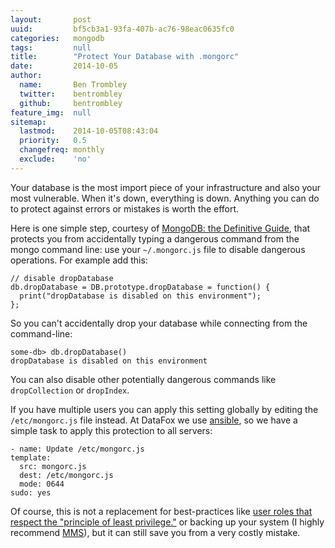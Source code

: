 ```yaml
---
layout:       post
uuid:         bf5cb3a1-93fa-407b-ac76-98eac0635fc0
categories:   mongodb
tags:         null
title:        "Protect Your Database with .mongorc"
date:         2014-10-05
author:       
  name:       Ben Trombley
  twitter:    bentrombley
  github:     bentrombley
feature_img:  null
sitemap:
  lastmod:    2014-10-05T08:43:04
  priority:   0.5
  changefreq: monthly
  exclude:    'no'
---
```


Your database is the most import piece of your infrastructure and also your most vulnerable.  When it's down, everything is down.  Anything you can do to protect against errors or mistakes is worth the effort.

Here is one simple step, courtesy of [MongoDB: the Definitive Guide](http://shop.oreilly.com/product/0636920001096.do), that protects you from accidentally typing a dangerous command from the mongo command line: use your `~/.mongorc.js` file to disable dangerous operations.  For example add this:

    // disable dropDatabase
    db.dropDatabase = DB.prototype.dropDatabase = function() {
      print("dropDatabase is disabled on this environment");
    };

So you can't accidentally drop your database while connecting from the command-line:

    some-db> db.dropDatabase()
    dropDatabase is disabled on this environment

You can also disable other potentially dangerous commands like `dropCollection` or `dropIndex`.

If you have multiple users you can apply this setting globally by editing the `/etc/mongorc.js` file instead.  At DataFox we use [ansible](http://www.ansible.com/), so we have a simple task to apply this protection to all servers:

    - name: Update /etc/mongorc.js
    template:
      src: mongorc.js
      dest: /etc/mongorc.js
      mode: 0644
    sudo: yes

Of course, this is not a replacement for best-practices like [user roles that respect the "principle of least privilege."](http://docs.mongodb.org/manual/core/security-introduction/#role-based-access-control) or backing up your system (I highly recommend [MMS](https://mms.mongodb.com/)), but it can still save you from a very costly mistake.
